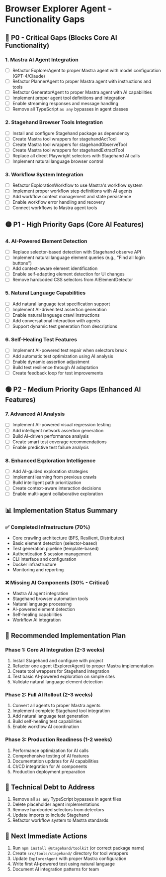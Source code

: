 # Browser Explorer Agent - Functionality Gaps

## 🔴 P0 - Critical Gaps (Blocks Core AI Functionality)

### 1. Mastra AI Agent Integration
- [ ] Refactor ExplorerAgent to proper Mastra agent with model configuration (GPT-4/Claude)
- [ ] Refactor PlannerAgent to proper Mastra agent with instructions and tools
- [ ] Refactor GeneratorAgent to proper Mastra agent with AI capabilities
- [ ] Implement proper agent tool definitions and integration
- [ ] Enable streaming responses and message handling
- [ ] Remove all TypeScript `as any` bypasses in agent classes

### 2. Stagehand Browser Tools Integration
- [ ] Install and configure Stagehand package as dependency
- [ ] Create Mastra tool wrappers for stagehandActTool
- [ ] Create Mastra tool wrappers for stagehandObserveTool
- [ ] Create Mastra tool wrappers for stagehandExtractTool
- [ ] Replace all direct Playwright selectors with Stagehand AI calls
- [ ] Implement natural language browser control

### 3. Workflow System Integration
- [ ] Refactor ExplorationWorkflow to use Mastra's workflow system
- [ ] Implement proper workflow step definitions with AI agents
- [ ] Add workflow context management and state persistence
- [ ] Enable workflow error handling and recovery
- [ ] Connect workflows to Mastra agent tools

## 🟡 P1 - High Priority Gaps (Core AI Features)

### 4. AI-Powered Element Detection
- [ ] Replace selector-based detection with Stagehand observe API
- [ ] Implement natural language element queries (e.g., "Find all login buttons")
- [ ] Add context-aware element identification
- [ ] Enable self-adapting element detection for UI changes
- [ ] Remove hardcoded CSS selectors from AIElementDetector

### 5. Natural Language Capabilities
- [ ] Add natural language test specification support
- [ ] Implement AI-driven test assertion generation
- [ ] Enable natural language crawl instructions
- [ ] Add conversational interaction with agents
- [ ] Support dynamic test generation from descriptions

### 6. Self-Healing Test Features
- [ ] Implement AI-powered test repair when selectors break
- [ ] Add automatic test optimization using AI analysis
- [ ] Enable dynamic assertion adjustment
- [ ] Build test resilience through AI adaptation
- [ ] Create feedback loop for test improvements

## 🟢 P2 - Medium Priority Gaps (Enhanced AI Features)

### 7. Advanced AI Analysis
- [ ] Implement AI-powered visual regression testing
- [ ] Add intelligent network assertion generation
- [ ] Build AI-driven performance analysis
- [ ] Create smart test coverage recommendations
- [ ] Enable predictive test failure analysis

### 8. Enhanced Exploration Intelligence
- [ ] Add AI-guided exploration strategies
- [ ] Implement learning from previous crawls
- [ ] Build intelligent path prioritization
- [ ] Create context-aware interaction decisions
- [ ] Enable multi-agent collaborative exploration

## 📊 Implementation Status Summary

### ✅ Completed Infrastructure (70%)
- Core crawling architecture (BFS, Resilient, Distributed)
- Basic element detection (selector-based)
- Test generation pipeline (template-based)
- Authentication & session management
- CLI interface and configuration
- Docker infrastructure
- Monitoring and reporting

### ❌ Missing AI Components (30% - Critical)
- Mastra AI agent integration
- Stagehand browser automation tools
- Natural language processing
- AI-powered element detection
- Self-healing capabilities
- Workflow AI integration

## 🚀 Recommended Implementation Plan

### Phase 1: Core AI Integration (2-3 weeks)
1. Install Stagehand and configure with project
2. Refactor one agent (ExplorerAgent) to proper Mastra implementation
3. Create tool wrappers for Stagehand integration
4. Test basic AI-powered exploration on simple sites
5. Validate natural language element detection

### Phase 2: Full AI Rollout (2-3 weeks)
1. Convert all agents to proper Mastra agents
2. Implement complete Stagehand tool integration
3. Add natural language test generation
4. Build self-healing test capabilities
5. Enable workflow AI coordination

### Phase 3: Production Readiness (1-2 weeks)
1. Performance optimization for AI calls
2. Comprehensive testing of AI features
3. Documentation updates for AI capabilities
4. CI/CD integration for AI components
5. Production deployment preparation

## 🔧 Technical Debt to Address

1. Remove all `as any` TypeScript bypasses in agent files
2. Delete placeholder agent implementations
3. Remove hardcoded selectors from detectors
4. Update imports to include Stagehand
5. Refactor workflow system to Mastra standards

## 📝 Next Immediate Actions

1. Run `npm install @stagehand/toolkit` (or correct package name)
2. Create `src/tools/stagehand/` directory for tool wrappers
3. Update `ExplorerAgent` with proper Mastra configuration
4. Write first AI-powered test using natural language
5. Document AI integration patterns for team